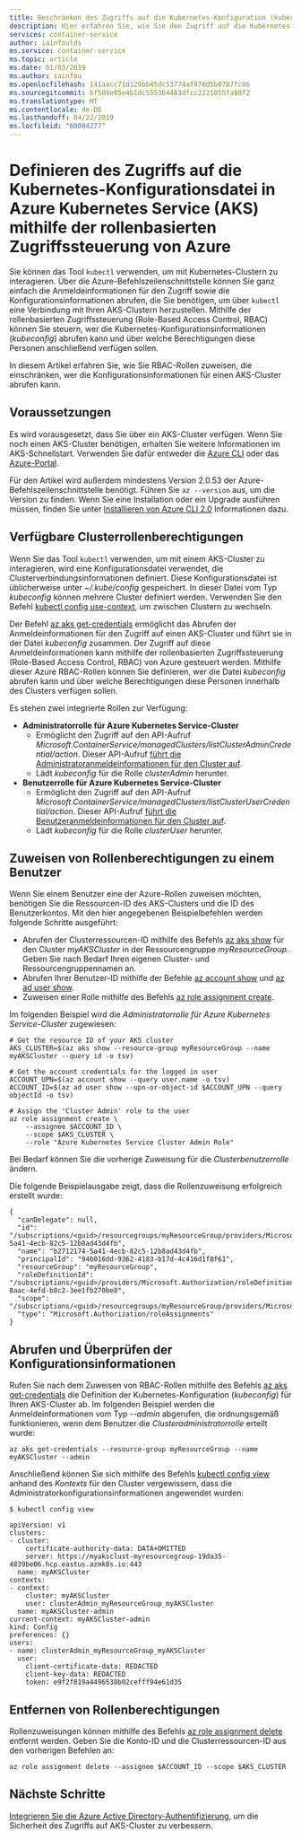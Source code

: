 ```yaml
---
title: Beschränken des Zugriffs auf die Kubernetes-Konfiguration (kubeconfig) in Azure Kubernetes Service (AKS)
description: Hier erfahren Sie, wie Sie den Zugriff auf die Kubernetes-Konfigurationsdatei (kubeconfig) für Clusteradministratoren und Clusterbenutzer steuern.
services: container-service
author: iainfoulds
ms.service: container-service
ms.topic: article
ms.date: 01/03/2019
ms.author: iainfou
ms.openlocfilehash: 141aacc71d129bb45dc53774af876d5b07b7fc86
ms.sourcegitcommit: bf509e05e4b1dc5553b4483dfcc2221055fa80f2
ms.translationtype: HT
ms.contentlocale: de-DE
ms.lasthandoff: 04/22/2019
ms.locfileid: "60004277"
---
```

# <a name="use-azure-role-based-access-controls-to-define-access-to-the-kubernetes-configuration-file-in-azure-kubernetes-service-aks"></a>Definieren des Zugriffs auf die Kubernetes-Konfigurationsdatei in Azure Kubernetes Service (AKS) mithilfe der rollenbasierten Zugriffssteuerung von Azure

Sie können das Tool `kubectl` verwenden, um mit Kubernetes-Clustern zu interagieren. Über die Azure-Befehlszeilenschnittstelle können Sie ganz einfach die Anmeldeinformationen für den Zugriff sowie die Konfigurationsinformationen abrufen, die Sie benötigen, um über `kubectl` eine Verbindung mit Ihren AKS-Clustern herzustellen. Mithilfe der rollenbasierten Zugriffssteuerung (Role-Based Access Control, RBAC) können Sie steuern, wer die Kubernetes-Konfigurationsinformationen (*kubeconfig*) abrufen kann und über welche Berechtigungen diese Personen anschließend verfügen sollen.

In diesem Artikel erfahren Sie, wie Sie RBAC-Rollen zuweisen, die einschränken, wer die Konfigurationsinformationen für einen AKS-Cluster abrufen kann.

## <a name="before-you-begin"></a>Voraussetzungen

Es wird vorausgesetzt, dass Sie über ein AKS-Cluster verfügen. Wenn Sie noch einen AKS-Cluster benötigen, erhalten Sie weitere Informationen im AKS-Schnellstart. Verwenden Sie dafür entweder die [Azure CLI][aks-quickstart-cli] oder das [Azure-Portal][aks-quickstart-portal].

Für den Artikel wird außerdem mindestens Version 2.0.53 der Azure-Befehlszeilenschnittstelle benötigt. Führen Sie `az --version` aus, um die Version zu finden. Wenn Sie eine Installation oder ein Upgrade ausführen müssen, finden Sie unter [Installieren von Azure CLI 2.0][azure-cli-install] Informationen dazu.

## <a name="available-cluster-roles-permissions"></a>Verfügbare Clusterrollenberechtigungen

Wenn Sie das Tool `kubectl` verwenden, um mit einem AKS-Cluster zu interagieren, wird eine Konfigurationsdatei verwendet, die Clusterverbindungsinformationen definiert. Diese Konfigurationsdatei ist üblicherweise unter *~/.kube/config* gespeichert. In dieser Datei vom Typ *kubeconfig* können mehrere Cluster definiert werden. Verwenden Sie den Befehl [kubectl config use-context][kubectl-config-use-context], um zwischen Clustern zu wechseln.

Der Befehl [az aks get-credentials][az-aks-get-credentials] ermöglicht das Abrufen der Anmeldeinformationen für den Zugriff auf einen AKS-Cluster und führt sie in der Datei *kubeconfig* zusammen. Der Zugriff auf diese Anmeldeinformationen kann mithilfe der rollenbasierten Zugriffssteuerung (Role-Based Access Control, RBAC) von Azure gesteuert werden. Mithilfe dieser Azure RBAC-Rollen können Sie definieren, wer die Datei *kubeconfig* abrufen kann und über welche Berechtigungen diese Personen innerhalb des Clusters verfügen sollen.

Es stehen zwei integrierte Rollen zur Verfügung:

* **Administratorrolle für Azure Kubernetes Service-Cluster**  
    * Ermöglicht den Zugriff auf den API-Aufruf *Microsoft.ContainerService/managedClusters/listClusterAdminCredential/action*. Dieser API-Aufruf [führt die Administratoranmeldeinformationen für den Cluster auf][api-cluster-admin].
    * Lädt *kubeconfig* für die Rolle *clusterAdmin* herunter.
* **Benutzerrolle für Azure Kubernetes Service-Cluster**
    * Ermöglicht den Zugriff auf den API-Aufruf *Microsoft.ContainerService/managedClusters/listClusterUserCredential/action*. Dieser API-Aufruf [führt die Benutzeranmeldeinformationen für den Cluster auf][api-cluster-user].
    * Lädt *kubeconfig* für die Rolle *clusterUser* herunter.

## <a name="assign-role-permissions-to-a-user"></a>Zuweisen von Rollenberechtigungen zu einem Benutzer

Wenn Sie einem Benutzer eine der Azure-Rollen zuweisen möchten, benötigen Sie die Ressourcen-ID des AKS-Clusters und die ID des Benutzerkontos. Mit den hier angegebenen Beispielbefehlen werden folgende Schritte ausgeführt:

* Abrufen der Clusterressourcen-ID mithilfe des Befehls [az aks show][az-aks-show] für den Cluster *myAKSCluster* in der Ressourcengruppe *myResourceGroup*. Geben Sie nach Bedarf Ihren eigenen Cluster- und Ressourcengruppennamen an.
* Abrufen Ihrer Benutzer-ID mithilfe der Befehle [az account show][az-account-show] und [az ad user show][az-ad-user-show].
* Zuweisen einer Rolle mithilfe des Befehls [az role assignment create][az-role-assignment-create].

Im folgenden Beispiel wird die *Administratorrolle für Azure Kubernetes Service-Cluster* zugewiesen:

```azurecli-interactive
# Get the resource ID of your AKS cluster
AKS_CLUSTER=$(az aks show --resource-group myResourceGroup --name myAKSCluster --query id -o tsv)

# Get the account credentials for the logged in user
ACCOUNT_UPN=$(az account show --query user.name -o tsv)
ACCOUNT_ID=$(az ad user show --upn-or-object-id $ACCOUNT_UPN --query objectId -o tsv)

# Assign the 'Cluster Admin' role to the user
az role assignment create \
    --assignee $ACCOUNT_ID \
    --scope $AKS_CLUSTER \
    --role "Azure Kubernetes Service Cluster Admin Role"
```

Bei Bedarf können Sie die vorherige Zuweisung für die *Clusterbenutzerrolle* ändern.

Die folgende Beispielausgabe zeigt, dass die Rollenzuweisung erfolgreich erstellt wurde:

```
{
  "canDelegate": null,
  "id": "/subscriptions/<guid>/resourcegroups/myResourceGroup/providers/Microsoft.ContainerService/managedClusters/myAKSCluster/providers/Microsoft.Authorization/roleAssignments/b2712174-5a41-4ecb-82c5-12b8ad43d4fb",
  "name": "b2712174-5a41-4ecb-82c5-12b8ad43d4fb",
  "principalId": "946016dd-9362-4183-b17d-4c416d1f8f61",
  "resourceGroup": "myResourceGroup",
  "roleDefinitionId": "/subscriptions/<guid>/providers/Microsoft.Authorization/roleDefinitions/0ab01a8-8aac-4efd-b8c2-3ee1fb270be8",
  "scope": "/subscriptions/<guid>/resourcegroups/myResourceGroup/providers/Microsoft.ContainerService/managedClusters/myAKSCluster",
  "type": "Microsoft.Authorization/roleAssignments"
}
```

## <a name="get-and-verify-the-configuration-information"></a>Abrufen und Überprüfen der Konfigurationsinformationen

Rufen Sie nach dem Zuweisen von RBAC-Rollen mithilfe des Befehls [az aks get-credentials][az-aks-get-credentials] die Definition der Kubernetes-Konfiguration (*kubeconfig*) für Ihren AKS-Cluster ab. Im folgenden Beispiel werden die Anmeldeinformationen vom Typ *--admin* abgerufen, die ordnungsgemäß funktionieren, wenn dem Benutzer die *Clusteradministratorrolle* erteilt wurde:

```azurecli-interactive
az aks get-credentials --resource-group myResourceGroup --name myAKSCluster --admin
```

Anschließend können Sie sich mithilfe des Befehls [kubectl config view][kubectl-config-view] anhand des *Kontexts* für den Cluster vergewissern, dass die Administratorkonfigurationsinformationen angewendet wurden:

```
$ kubectl config view

apiVersion: v1
clusters:
- cluster:
    certificate-authority-data: DATA+OMITTED
    server: https://myaksclust-myresourcegroup-19da35-4839be06.hcp.eastus.azmk8s.io:443
  name: myAKSCluster
contexts:
- context:
    cluster: myAKSCluster
    user: clusterAdmin_myResourceGroup_myAKSCluster
  name: myAKSCluster-admin
current-context: myAKSCluster-admin
kind: Config
preferences: {}
users:
- name: clusterAdmin_myResourceGroup_myAKSCluster
  user:
    client-certificate-data: REDACTED
    client-key-data: REDACTED
    token: e9f2f819a4496538b02cefff94e61d35
```

## <a name="remove-role-permissions"></a>Entfernen von Rollenberechtigungen

Rollenzuweisungen können mithilfe des Befehls [az role assignment delete][az-role-assignment-delete] entfernt werden. Geben Sie die Konto-ID und die Clusterressourcen-ID aus den vorherigen Befehlen an:

```azurecli-interactive
az role assignment delete --assignee $ACCOUNT_ID --scope $AKS_CLUSTER
```

## <a name="next-steps"></a>Nächste Schritte

[Integrieren Sie die Azure Active Directory-Authentifizierung][aad-integration], um die Sicherheit des Zugriffs auf AKS-Cluster zu verbessern.

<!-- LINKS - external -->
[kubectl-config-use-context]: https://kubernetes.io/docs/reference/generated/kubectl/kubectl-commands#config
[kubectl-config-view]: https://kubernetes.io/docs/reference/generated/kubectl/kubectl-commands#config

<!-- LINKS - internal -->
[aks-quickstart-cli]: kubernetes-walkthrough.md
[aks-quickstart-portal]: kubernetes-walkthrough-portal.md
[azure-cli-install]: /cli/azure/install-azure-cli
[az-aks-get-credentials]: /cli/azure/aks#az-aks-get-credentials
[azure-rbac]: ../role-based-access-control/overview.md
[api-cluster-admin]: /rest/api/aks/managedclusters/listclusteradmincredentials
[api-cluster-user]: /rest/api/aks/managedclusters/listclusterusercredentials
[az-aks-show]: /cli/azure/aks#az-aks-show
[az-account-show]: /cli/azure/account#az-account-show
[az-ad-user-show]: /cli/azure/ad/user#az-ad-user-show
[az-role-assignment-create]: /cli/azure/role/assignment#az-role-assignment-create
[az-role-assignment-delete]: /cli/azure/role/assignment#az-role-assignment-delete
[aad-integration]: azure-ad-integration.md

